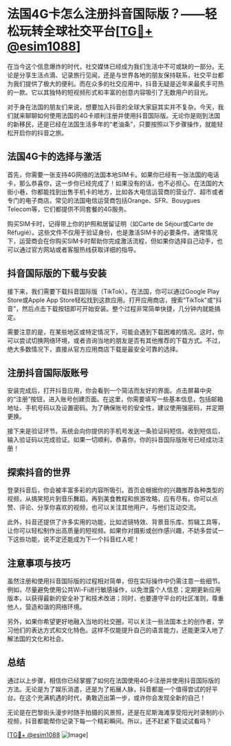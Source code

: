 # 法国4G卡怎么注册抖音国际版？——轻松玩转全球社交平台[[TG💪+ @esim1088](https://t.me/s/esim1088)]

在当今这个信息爆炸的时代，社交媒体已经成为我们生活中不可或缺的一部分。无论是分享生活点滴、记录旅行见闻，还是与世界各地的朋友保持联系，社交平台都为我们提供了极大的便利。而在众多的社交应用中，抖音无疑是近年来最炙手可热的一款。它以其独特的短视频形式和丰富的创意内容吸引了无数用户的目光。

对于身在法国的朋友们来说，想要加入抖音的全球大家庭其实并不复杂。今天，我们就来聊聊如何使用法国的4G卡顺利注册并使用抖音国际版。无论你是刚到法国的新移民，还是已经在法国生活多年的“老油条”，只要按照以下步骤操作，就能轻松开启你的抖音之旅。

## 法国4G卡的选择与激活

首先，你需要一张支持4G网络的法国本地SIM卡。如果你已经有一张法国的电话卡，那么恭喜你，这一步你已经完成了！如果没有的话，也不必担心。在法国的大街小巷，你都能找到出售手机卡的地方，比如各大电信运营商的营业厅、超市或者专门的电子商店。常见的法国电信运营商包括Orange、SFR、Bouygues Telecom等，它们都提供不同套餐的4G服务。

购买SIM卡时，记得带上你的护照和居留证明（如Carte de Séjour或Carte de Réfugié）。这些文件不仅用于验证身份，也是激活SIM卡的必要条件。通常情况下，运营商会在你购买SIM卡时帮助你完成激活流程，但如果你选择自己动手，也可以通过官方网站或者客服热线获取详细的指导。

## 抖音国际版的下载与安装

接下来，我们需要下载抖音国际版（TikTok）。在法国，你可以通过Google Play Store或Apple App Store轻松找到这款应用。打开应用商店，搜索“TikTok”或“抖音”，然后点击下载按钮即可开始安装。整个过程非常简单快捷，几分钟内就能搞定。

需要注意的是，在某些地区或特定情况下，可能会遇到下载困难的情况。这时，你可以尝试切换网络环境，或者咨询当地的朋友是否有其他推荐的下载方式。不过，绝大多数情况下，直接从官方应用商店下载是最安全可靠的选择。

## 注册抖音国际版账号

安装完成后，打开抖音应用，你会看到一个简洁而友好的界面。点击屏幕中央的“注册”按钮，进入账号创建页面。在这里，你需要填写一些基本信息，包括邮箱地址、手机号码以及设置密码。为了确保账号的安全性，建议使用强密码，并定期更换。

接下来是验证环节。系统会向你提供的手机号发送一条验证码短信。收到短信后，输入验证码以完成验证。如果一切顺利，恭喜你，你的抖音国际版账号已经成功注册！

## 探索抖音的世界

登录抖音后，你会被丰富多彩的内容所吸引。首页会根据你的兴趣推荐各种类型的视频，从搞笑短片到音乐舞蹈，再到美食教程和旅游攻略，应有尽有。你可以点赞、评论、分享你喜欢的视频，也可以关注其他用户，与他们互动交流。

此外，抖音还提供了许多实用的功能，比如滤镜特效、背景音乐库、剪辑工具等，让你可以轻松制作出高质量的短视频。如果你对摄影或创作感兴趣，不妨多尝试一下这些功能，说不定还能成为下一个抖音红人呢！

## 注意事项与技巧

虽然注册和使用抖音国际版的过程相对简单，但在实际操作中仍需注意一些细节。例如，尽量避免使用公共Wi-Fi进行敏感操作，以免泄露个人信息；定期更新应用版本，以获得最新的安全补丁和技术改进；同时，也要遵守平台的社区准则，尊重他人，营造和谐的网络环境。

另外，如果你希望更好地融入当地的社交圈，可以关注一些法国本土的创作者，学习他们的表达方式和文化特色。这样不仅能提升自己的语言能力，还能更深入地了解法国的文化和社会。

## 总结

通过以上步骤，相信你已经掌握了如何在法国使用4G卡注册并使用抖音国际版的方法。无论是为了娱乐消遣，还是为了拓展人脉，抖音都是一个值得尝试的好平台。在这个充满机遇的时代，勇敢迈出第一步，或许你会发现全新的自己！

无论是在巴黎街头漫步时随手拍摄的风景照，还是在尼斯海滩享受阳光时录制的小视频，抖音都能帮你记录下每一个精彩瞬间。所以，还不赶紧下载试试看吗？

[[TG💪+ @esim1088](https://t.me/s/esim1088) ![Image](https://i.postimg.cc/4NQfJmqS/Snipaste-2025-05-13-00-14-12.png)]
